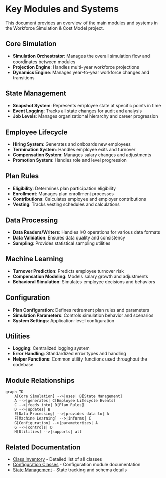 # Key Modules and Systems

This document provides an overview of the main modules and systems in the Workforce Simulation & Cost Model project.

## Core Simulation

- **Simulation Orchestrator**: Manages the overall simulation flow and coordinates between modules
- **Projection Engine**: Handles multi-year workforce projections
- **Dynamics Engine**: Manages year-to-year workforce changes and transitions

## State Management

- **Snapshot System**: Represents employee state at specific points in time
- **Event Logging**: Tracks all state changes for audit and analysis
- **Job Levels**: Manages organizational hierarchy and career progression

## Employee Lifecycle

- **Hiring System**: Generates and onboards new employees
- **Termination System**: Handles employee exits and turnover
- **Compensation System**: Manages salary changes and adjustments
- **Promotion System**: Handles role and level progression

## Plan Rules

- **Eligibility**: Determines plan participation eligibility
- **Enrollment**: Manages plan enrollment processes
- **Contributions**: Calculates employee and employer contributions
- **Vesting**: Tracks vesting schedules and calculations

## Data Processing

- **Data Readers/Writers**: Handles I/O operations for various data formats
- **Data Validation**: Ensures data quality and consistency
- **Sampling**: Provides statistical sampling utilities

## Machine Learning

- **Turnover Prediction**: Predicts employee turnover risk
- **Compensation Modeling**: Models salary growth and adjustments
- **Behavioral Simulation**: Simulates employee decisions and behaviors

## Configuration

- **Plan Configuration**: Defines retirement plan rules and parameters
- **Simulation Parameters**: Controls simulation behavior and scenarios
- **System Settings**: Application-level configuration

## Utilities

- **Logging**: Centralized logging system
- **Error Handling**: Standardized error types and handling
- **Helper Functions**: Common utility functions used throughout the codebase

## Module Relationships

```mermaid
graph TD
    A[Core Simulation] -->|uses| B[State Management]
    A -->|generates| C[Employee Lifecycle Events]
    C -->|feeds into| D[Plan Rules]
    D -->|updates| B
    E[Data Processing] -->|provides data to| A
    F[Machine Learning] -->|informs| C
    G[Configuration] -->|parameterizes| A
    G -->|controls| D
    H[Utilities] -->|supports| all
```

## Related Documentation

- [Class Inventory](02_class_inventory.md) - Detailed list of all classes
- [Configuration Classes](03_config_classes.md) - Configuration module documentation
- [State Management](07_state_schema.md) - State tracking and schema details
